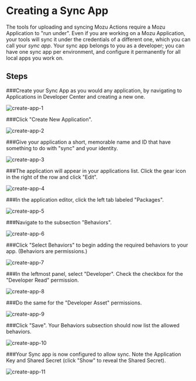 # Creating a Sync App

The tools for uploading and syncing Mozu Actions require a Mozu Application to "run under". Even if you are working on a Mozu Application, your tools will sync it under the credentials of a different one, which you can call your *sync app*. Your sync app belongs to you as a developer; you can have one sync app per environment, and configure it permanently for all local apps you work on.

## Steps

###Create your Sync App as you would any application, by navigating to Applications in Developer Center and creating a new one.

![create-app-1](https://cloud.githubusercontent.com/assets/1643758/8441021/750000c6-1f3b-11e5-830f-216dd2328d31.png)


###Click "Create New Application".

![create-app-2](https://cloud.githubusercontent.com/assets/1643758/8441024/75027932-1f3b-11e5-8143-61ef02dbfd65.png)


###Give your application a short, memorable name and ID that have something to do with "sync" and your identity.

![create-app-3](https://cloud.githubusercontent.com/assets/1643758/8441025/7502b2f8-1f3b-11e5-868e-2c8df4261085.png)


###The application will appear in your applications list. Click the gear icon in the right of the row and click "Edit".

![create-app-4](https://cloud.githubusercontent.com/assets/1643758/8441023/75023d32-1f3b-11e5-998e-e03c9824d804.png)


###In the application editor, click the left tab labeled "Packages".

![create-app-5](https://cloud.githubusercontent.com/assets/1643758/8441022/7501f958-1f3b-11e5-97ac-69b57f1d6f35.png)


###Navigate to the subsection "Behaviors".

![create-app-6](https://cloud.githubusercontent.com/assets/1643758/8441026/75038e08-1f3b-11e5-8e91-4e10cafedd2b.png)


###Click "Select Behaviors" to begin adding the required behaviors to your app. (Behaviors are permissions.)

![create-app-7](https://cloud.githubusercontent.com/assets/1643758/8441029/750f597c-1f3b-11e5-8c31-717795465d4c.png)


###In the leftmost panel, select "Developer". Check the checkbox for the "Developer Read" permission.

![create-app-8](https://cloud.githubusercontent.com/assets/1643758/8441030/75107d5c-1f3b-11e5-8338-0611f6b4cf52.png)


###Do the same for the "Developer Asset" permissions.

![create-app-9](https://cloud.githubusercontent.com/assets/1643758/8441027/750e99ec-1f3b-11e5-97f6-11691614699b.png)


###Click "Save". Your Behaviors subsection should now list the allowed behaviors.

![create-app-10](https://cloud.githubusercontent.com/assets/1643758/8441028/750eb814-1f3b-11e5-99b5-ccc79b856748.png)


###Your Sync app is now configured to allow sync. Note the Application Key and Shared Secret (click "Show" to reveal the Shared Secret).

![create-app-11](https://cloud.githubusercontent.com/assets/1643758/8441031/7514022e-1f3b-11e5-9253-051a83d66222.png)
